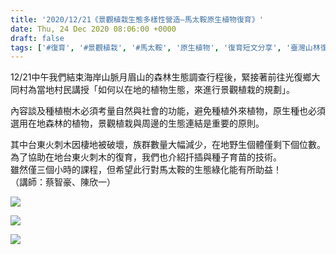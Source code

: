 ```yaml
---
title: '2020/12/21《景觀植栽生態多樣性營造—馬太鞍原生植物復育》'
date: Thu, 24 Dec 2020 08:06:00 +0000
draft: false
tags: ['#復育', '#景觀植栽', '#馬太鞍', '原生植物', '復育短文分享', '臺灣山林復育協會', '花蓮']
---
```


12/21中午我們結束海岸山脈月眉山的森林生態調查行程後，緊接著前往光復鄉大同村為當地村民講授「如何以在地的植物生態，來進行景觀植栽的規劃」。  
  
內容談及種植樹木必須考量自然與社會的功能，避免種植外來植物，原生種也必須選用在地森林的植物，景觀植栽與周邊的生態連結是重要的原則。  
  
其中台東火刺木因棲地被破壞，族群數量大幅減少，在地野生個體僅剩下個位數。為了協助在地台東火刺木的復育，我們也介紹扦插與種子育苗的技術。  
雖然僅三個小時的課程，但希望此行對馬太鞍的生態綠化能有所助益！  
（講師：蔡智豪、陳欣一）

![](https://www.reforestation.tw/wp-content/uploads/2021/01/131984072_3942985929054351_6533828972554729447_n.jpg)

![](https://www.reforestation.tw/wp-content/uploads/2021/01/132100925_3942986289054315_38740841097777652_n.jpg)

![](https://www.reforestation.tw/wp-content/uploads/2021/01/132191066_3942985939054350_4973169743799658983_n.jpg)